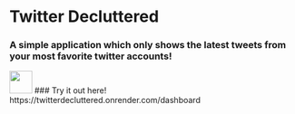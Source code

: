 # Twitter Decluttered
### A simple application which only shows the latest tweets from your most favorite twitter accounts!
<img src="https://media.giphy.com/media/x9dnscxCvnkzAWRHR0/giphy.gif" width="40" height="40" />
### Try it out here! https://twitterdecluttered.onrender.com/dashboard
